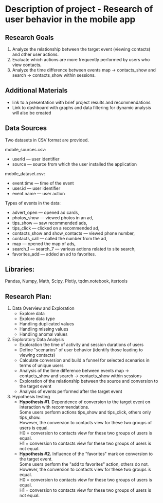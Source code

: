 # Description of project - Research of user behavior in the mobile app
## Research Goals
1. Analyze the relationship between the target event (viewing contacts) and other user actions.
2. Evaluate which actions are more frequently performed by users who view contacts.
3. Analyze the time difference between events map -> contacts_show and search -> contacts_show within sessions.

## Additional Materials
- link to a presentation with brief project results and recommendations
- Link to dashboard with graphs and data filtering for dynamic analysis will also be created

## Data Sources
Two datasets in CSV format are provided.

mobile_sources.csv:
- userId — user identifier
- source — source from which the user installed the application

mobile_dataset.csv:
- event.time — time of the event
- user.id — user identifier
- event.name — user action

Types of events in the data:
- advert_open — opened ad cards,
- photos_show — viewed photos in an ad,
- tips_show — saw recommended ads,
- tips_click — clicked on a recommended ad,
- contacts_show and show_contacts — viewed phone number,
- contacts_call — called the number from the ad,
- map — opened the map of ads,
- search_1 — search_7 — various actions related to site search,
- favorites_add — added an ad to favorites.

## Libraries:
Pandas, Numpy, Math, Scipy, Plotly, tqdm.notebook, itertools 

## Research Plan:
1. Data Overview and Exploration
   - Explore data
   - Explore data type
   - Handling duplicated values
   - Handling missing values
   - Handling anomal values
2. Exploratory Data Analysis
   - Exploration the time of activity and session durations of users
   - Define "scenarios" of user behavior (identify those leading to viewing contacts)
   - Calculate conversion and build a funnel for selected scenarios in terms of unique users
   - Analysis of the time difference between events map -> contacts_show and search -> contacts_show within sessions
   - Exploration of the relationship between the source and conversion to the target event
   - Analysis of events performed after the target event
3. Hypothesis testing
   - **Hypothesis #1.** Dependence of conversion to the target event on interaction with recommendations.\
     Some users perform actions tips_show and tips_click, others only tips_show.\
     However, the conversion to contacts view for these two groups of users is equal.\
     H0 = conversion to contacts view for these two groups of users is equal.\
     H1 = conversion to contacts view for these two groups of users is not equal.
   - **Hypothesis #2.** Influence of the "favorites" mark on conversion to the target event.\
     Some users perform the "add to favorites" action, others do not.\
     However, the conversion to contacts view for these two groups is equal.\
     H0 = conversion to contacts view for these two groups of users is equal.\
     H1 = conversion to contacts view for these two groups of users is not equal.
